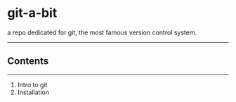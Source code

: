 # git-a-bit

a repo dedicated for git, the most famous version control system.

---

## Contents

---

1. Intro to git
2. Installation
